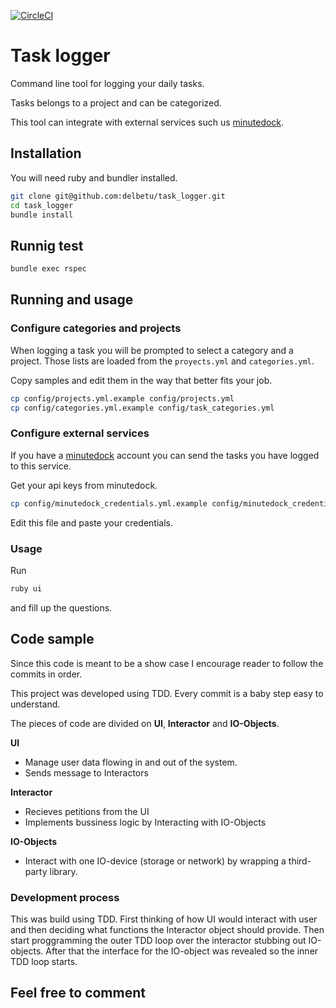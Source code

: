 [![CircleCI](https://circleci.com/gh/delbetu/task_logger/tree/master.svg?style=svg)](https://circleci.com/gh/delbetu/task_logger/tree/master)

# Task logger

Command line tool for logging your daily tasks.

Tasks belongs to a project and can be categorized.

This tool can integrate with external services such us [minutedock](https://minutedock.com/).

## Installation

You will need ruby and bundler installed.
```bash
git clone git@github.com:delbetu/task_logger.git
cd task_logger
bundle install
```

## Runnig test

```bash
bundle exec rspec
```

## Running and usage

### Configure categories and projects

When logging a task you will be prompted to select a category and a project.
Those lists are loaded from the `proyects.yml` and `categories.yml`.

Copy samples and edit them in the way that better fits your job.
```bash
cp config/projects.yml.example config/projects.yml
cp config/categories.yml.example config/task_categories.yml
```

### Configure external services

If you have a [minutedock](https://minutedock.com) account you can send
the tasks you have logged to this service.

Get your api keys from minutedock.
```bash
cp config/minutedock_credentials.yml.example config/minutedock_credentials.yml
```
Edit this file and paste your credentials.

### Usage

Run
```bash
ruby ui
```
and fill up the questions.

## Code sample

Since this code is meant to be a show case I encourage reader to follow the commits in order.

This project was developed using TDD. Every commit is a baby step easy to understand.

The pieces of code are divided on **UI**, **Interactor** and **IO-Objects**.

**UI**
  - Manage user data flowing in and out of the system.
  - Sends message to Interactors

**Interactor**
  - Recieves petitions from the UI
  - Implements bussiness logic by Interacting with IO-Objects

**IO-Objects**
  - Interact with one IO-device (storage or network) by wrapping a third-party library.

### Development process

This was build using TDD.
First thinking of how UI would interact with user and then deciding what functions the Interactor object should provide.
Then start proggramming the outer TDD loop over the interactor stubbing out IO-objects.
After that the interface for the IO-object was revealed so the inner TDD loop starts.

## Feel free to comment

